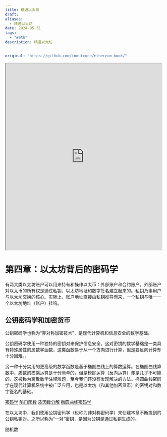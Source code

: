 ```yaml
---
title: 精通以太坊
draft: 
aliases:
  - 精通以太坊
date: 2024-05-31
tags:
  - "#eth"
description: 精通以太坊
---
```

```yaml
original: "https://github.com/inoutcode/ethereum_book/"
```

<iframe src="https://github.com/inoutcode/ethereum_book/blob/master/README.md" width="100%" height="600"></iframe>

# 第四章：以太坊背后的密码学

有两大类以太坊账户可以用来持有和操作以太币：外部账户和合约账户。外部账户对以太币的所有权是通过私钥、以太坊地址和数字签名建立起来的。私钥乃事用户与以太坊交换的核心。实际上，账户地址直接由私钥推导而来，一个私钥与唯一一个以太坊地址（账户）挂钩。

## 公钥密码学和加密货币

公钥密码学也称为“非对称加密技术”，是现代计算机和信息安全的数学基础。

公钥密码学使用一种独特的密钥对来保护信息安全。这对密钥的数学基础是一类具有特殊属性的属数学函数，这类函数易于从一个方向进行计算，但是要反向计算却十分困难。。

另一种十分实用的更高级的数学函数是基于椭圆曲线上的算数运算。在椭圆曲线算数中，质数的模乘运算是十分简单的，但是模除运算（反向运算）却是几乎不可能的，这被称为离散数学注释难题，至今我们还没有发现解决的方法。椭圆曲线密码学在现代计算机系统中被广泛应用，也是以太坊（和其他加密货币）的密钥对和数字签名的基础。

[密码学](https://en.wikipedia.org/wiki/Cryptography)
[陷门函数](https://en.wikipedia.org/wiki/Trapdoor_function)
[质因数分解](https://en.wikipedia.org/wiki/Integer_logarithm)
[椭圆曲线密码学](https://en.wikipedia.org/wiki/Elliptic-curve_cryptography)

在以太坊中，我们使用公钥密码学（也称为非对称密码学）来创建本章不断提到的公钥私钥对。之所以称为“一对”密钥，是因为公钥是通过私钥生成的。

随机数

